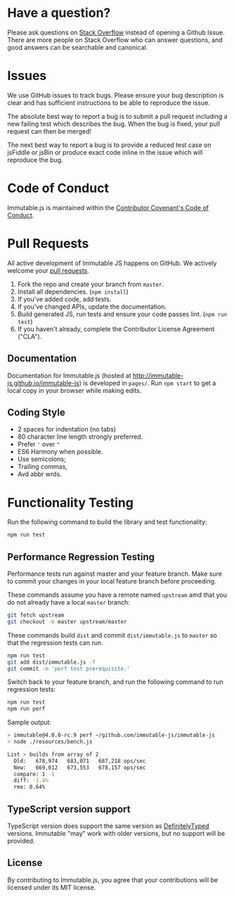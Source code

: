 # Have a question?

Please ask questions on [Stack Overflow](https://stackoverflow.com/questions/tagged/immutable.js) instead of opening a Github Issue. There are more people on Stack Overflow who
can answer questions, and good answers can be searchable and canonical.

# Issues

We use GitHub issues to track bugs. Please ensure your bug description is clear
and has sufficient instructions to be able to reproduce the issue.

The absolute best way to report a bug is to submit a pull request including a
new failing test which describes the bug. When the bug is fixed, your pull
request can then be merged!

The next best way to report a bug is to provide a reduced test case on jsFiddle
or jsBin or produce exact code inline in the issue which will reproduce the bug.

# Code of Conduct

Immutable.js is maintained within the [Contributor Covenant's Code of Conduct](https://www.contributor-covenant.org/version/2/0/code_of_conduct/).

# Pull Requests

All active development of Immutable JS happens on GitHub. We actively welcome
your [pull requests](https://help.github.com/articles/creating-a-pull-request).

1.  Fork the repo and create your branch from `master`.
2.  Install all dependencies. (`npm install`)
3.  If you've added code, add tests.
4.  If you've changed APIs, update the documentation.
5.  Build generated JS, run tests and ensure your code passes lint. (`npm run test`)
6.  If you haven't already, complete the Contributor License Agreement ("CLA").

## Documentation

Documentation for Immutable.js (hosted at http://immutable-js.github.io/immutable-js)
is developed in `pages/`. Run `npm start` to get a local copy in your browser
while making edits.

## Coding Style

- 2 spaces for indentation (no tabs)
- 80 character line length strongly preferred.
- Prefer `'` over `"`
- ES6 Harmony when possible.
- Use semicolons;
- Trailing commas,
- Avd abbr wrds.

# Functionality Testing

Run the following command to build the library and test functionality:

```bash
npm run test
```

## Performance Regression Testing

Performance tests run against master and your feature branch.
Make sure to commit your changes in your local feature branch before proceeding.

These commands assume you have a remote named `upstream` amd that you do not already have a local `master` branch:

```bash
git fetch upstream
git checkout -b master upstream/master
```

These commands build `dist` and commit `dist/immutable.js` to `master` so that the regression tests can run.
```bash
npm run test
git add dist/immutable.js -f
git commit -m 'perf test prerequisite.'
```

Switch back to your feature branch, and run the following command to run regression tests:

```bash
npm run test
npm run perf
```

Sample output:

```bash
> immutable@4.0.0-rc.9 perf ~/github.com/immutable-js/immutable-js
> node ./resources/bench.js

List > builds from array of 2
  Old:   678,974   683,071   687,218 ops/sec
  New:   669,012   673,553   678,157 ops/sec
  compare: 1 -1
  diff: -1.4%
  rme: 0.64%
```

## TypeScript version support 

TypeScript version does support the same version as [DefinitelyTyped](https://github.com/DefinitelyTyped/DefinitelyTyped) versions. Immutable "may" work with older versions, but no support will be provided. 

## License

By contributing to Immutable.js, you agree that your contributions will be
licensed under its MIT license.
